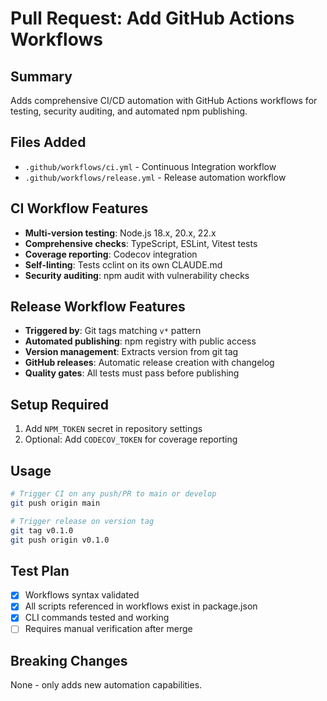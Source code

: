 # Pull Request: Add GitHub Actions Workflows

## Summary
Adds comprehensive CI/CD automation with GitHub Actions workflows for testing, security auditing, and automated npm publishing.

## Files Added
- `.github/workflows/ci.yml` - Continuous Integration workflow
- `.github/workflows/release.yml` - Release automation workflow

## CI Workflow Features
- **Multi-version testing**: Node.js 18.x, 20.x, 22.x
- **Comprehensive checks**: TypeScript, ESLint, Vitest tests
- **Coverage reporting**: Codecov integration
- **Self-linting**: Tests cclint on its own CLAUDE.md
- **Security auditing**: npm audit with vulnerability checks

## Release Workflow Features
- **Triggered by**: Git tags matching `v*` pattern
- **Automated publishing**: npm registry with public access
- **Version management**: Extracts version from git tag
- **GitHub releases**: Automatic release creation with changelog
- **Quality gates**: All tests must pass before publishing

## Setup Required
1. Add `NPM_TOKEN` secret in repository settings
2. Optional: Add `CODECOV_TOKEN` for coverage reporting

## Usage
```bash
# Trigger CI on any push/PR to main or develop
git push origin main

# Trigger release on version tag
git tag v0.1.0
git push origin v0.1.0
```

## Test Plan
- [x] Workflows syntax validated
- [x] All scripts referenced in workflows exist in package.json
- [x] CLI commands tested and working
- [ ] Requires manual verification after merge

## Breaking Changes
None - only adds new automation capabilities.